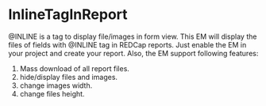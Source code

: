 # InlineTagInReport
@INLINE is a tag to display file/images in form view. This EM will display the files of fields with @INLINE tag in REDCap reports. Just enable the EM in your project and create your report.
Also, the EM support following features:
1. Mass download of all report files.
2. hide/display files and images.
3. change images width.
4. change files height.



